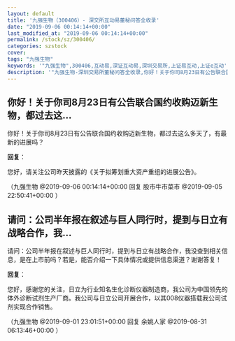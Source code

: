```yaml
---
layout: default
title: '九强生物（300406）- 深交所互动易董秘问答全收录'
date: "2019-09-06 00:14:14+00:00"
last_modified_at: "2019-09-06 00:14:14+00:00"
permalink: /stock/sz/300406/
categories: szstock
cover: 
tags: "九强生物"
keywords: '"九强生物",300406,互动易,深证互动易,深圳交易所,上证易互动,上证e互动'
description: '"九强生物-深圳交易所董秘问答全收录,你好！关于你司8月23日有公告联合国约收购迈新生物，都过去这么多天了，有最新的进展吗？"'
---
```


## 你好！关于你司8月23日有公告联合国约收购迈新生物，都过去这...

你好！关于你司8月23日有公告联合国约收购迈新生物，都过去这么多天了，有最新的进展吗？

**回复**：

您好，请关注公司昨天披露的《关于拟筹划重大资产重组的进展公告》。 

（九强生物  @2019-09-06 00:14:14+00:00 回复 股市牛市菜市  @2019-09-05 22:50:41+00:00 ）

## 请问：公司半年报在叙述与巨人同行时，提到与日立有战略合作，我...

请问：公司半年报在叙述与巨人同行时，提到与日立有战略合作，我没查到相关信息，是在上市前吗？若是，能否介绍一下具体情况或提供信息渠道？谢谢答复！

**回复**：

您好，感谢您的关注，日立为行业知名生化诊断仪器制造商，我公司为中国领先的体外诊断试剂生产厂商。我公司与日立公司开展合作，以其008仪器搭载我公司试剂实现合作销售。 

（九强生物  @2019-09-01 23:01:51+00:00 回复 余姚人家  @2019-08-31 06:13:46+00:00 ）

